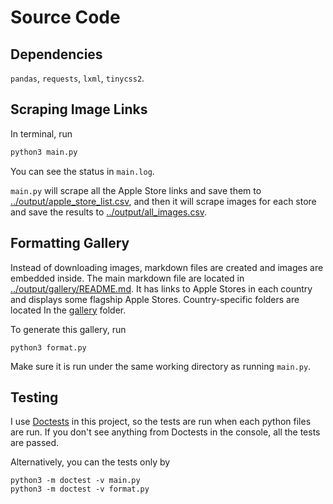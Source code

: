 # Source Code

## Dependencies

`pandas`, `requests`, `lxml`, `tinycss2`.

## Scraping Image Links

In terminal, run

```bash
python3 main.py
```

You can see the status in `main.log`.

`main.py` will scrape all the Apple Store links and save them to [../output/apple_store_list.csv](../output/apple_store_list.csv), and then it will scrape images for each store and save the results to [../output/all_images.csv](../output/all_images.csv).

## Formatting Gallery

Instead of downloading images, markdown files are created and images are embedded inside. The main markdown file are located in [../output/gallery/README.md](../output/gallery/README.md). It has links to Apple Stores in each country and displays some flagship Apple Stores. Country-specific folders are located In the [gallery](../output/gallery) folder.

To generate this gallery, run

```
python3 format.py
```

Make sure it is run under the same working directory as running `main.py`.

## Testing

I use [Doctests](https://docs.python.org/3.8/library/doctest.html) in this project, so the tests are run when each python files are run. If you don't see anything from Doctests in the console, all the tests are passed.

Alternatively, you can the tests only by

```
python3 -m doctest -v main.py
python3 -m doctest -v format.py
```



